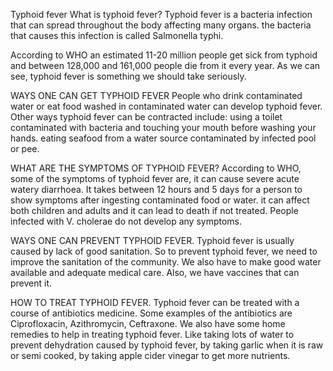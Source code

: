 Typhoid fever
What is typhoid fever?
    Typhoid fever is a bacteria infection that can spread throughout the body affecting many organs.
 the bacteria that causes this infection is called Salmonella typhi.
 
 According to WHO an estimated 11-20 million people get sick from typhoid and between 128,000 and 161,000 people die from it every year. As we can see, typhoid fever is something we should take seriously.

WAYS ONE CAN GET TYPHOID FEVER 
  People who drink contaminated water or eat food washed in contaminated water can develop typhoid fever. Other ways typhoid fever can be contracted include: using a toilet contaminated with bacteria and touching your mouth before washing your hands. eating seafood from a water source contaminated by infected pool or pee.

WHAT ARE THE SYMPTOMS OF TYPHOID FEVER?
  According to WHO, some of the symptoms of typhoid fever are, it can cause severe acute watery diarrhoea. It takes between 12 hours and 5 days for a person to show symptoms after ingesting contaminated food or water. it can affect both children and adults and it can lead to death if not treated. People infected with V. cholerae do not develop any symptoms.

WAYS ONE CAN PREVENT TYPHOID FEVER.
  Typhoid fever is usually caused by lack of good sanitation. So to prevent typhoid fever, we need to improve the sanitation of the community. We also have to make good water available and adequate medical care. Also, we have vaccines that can prevent it.

HOW TO TREAT TYPHOID FEVER.
Typhoid fever can be treated with a course of antibiotics medicine. Some examples of the antibiotics are Ciprofloxacin, Azithromycin, Ceftraxone. 
  We also have some home remedies to help in treating typhoid fever. Like taking lots of water to prevent dehydration caused by typhoid fever, by taking garlic when it is raw or semi cooked, by taking apple cider vinegar to get more nutrients.


